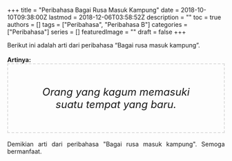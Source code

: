 +++
title = "Peribahasa Bagai Rusa Masuk Kampung"
date = 2018-10-10T09:38:00Z
lastmod = 2018-12-06T03:58:52Z
description = ""
toc = true
authors = []
tags = ["Peribahasa", "Peribahasa B"]
categories = ["Peribahasa"]
series = []
featuredImage = ""
draft = false
+++

<div dir="ltr" style="text-align: left;" trbidi="on"><div style="text-align: justify;">Berikut ini adalah arti dari peribahasa “Bagai rusa masuk kampung”.</div><br /><div style="text-align: justify;"><b>Artinya:</b></div><div style="border: 2px dashed #ddd; font-size: 24px; height: auto; margin: 0 auto; padding: 50px; text-align: center; width: auto;"><i>Orang yang kagum memasuki suatu tempat yang baru.</i></div><div style="text-align: justify;"><br /></div><div style="text-align: justify;">Demikian arti dari peribahasa "Bagai rusa masuk kampung". Semoga bermanfaat.</div></div>
